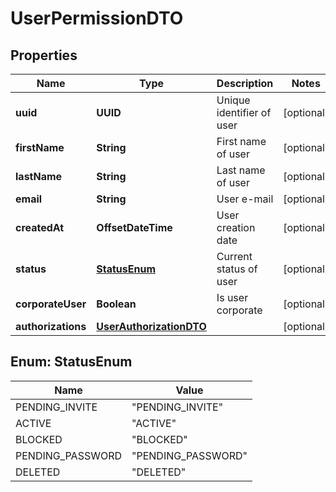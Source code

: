

# UserPermissionDTO


## Properties

| Name | Type | Description | Notes |
|------------ | ------------- | ------------- | -------------|
|**uuid** | **UUID** | Unique identifier of user |  [optional] |
|**firstName** | **String** | First name of user |  [optional] |
|**lastName** | **String** | Last name of user |  [optional] |
|**email** | **String** | User e-mail |  [optional] |
|**createdAt** | **OffsetDateTime** | User creation date |  [optional] |
|**status** | [**StatusEnum**](#StatusEnum) | Current status of user |  [optional] |
|**corporateUser** | **Boolean** | Is user corporate |  [optional] |
|**authorizations** | [**UserAuthorizationDTO**](UserAuthorizationDTO.md) |  |  [optional] |



## Enum: StatusEnum

| Name | Value |
|---- | -----|
| PENDING_INVITE | &quot;PENDING_INVITE&quot; |
| ACTIVE | &quot;ACTIVE&quot; |
| BLOCKED | &quot;BLOCKED&quot; |
| PENDING_PASSWORD | &quot;PENDING_PASSWORD&quot; |
| DELETED | &quot;DELETED&quot; |



